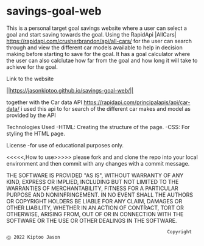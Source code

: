 # savings-goal-web
This is a personal target goal savings website where a user can select a goal and 
start saving towards the goal. 
Using the RapidApi |AllCars| https://rapidapi.com/crusherbrandon/api/all-cars/ for the user can search through and view the different car models available
to help in decision making before starting to save for the goal. It has a goal calculator where
the user can also calclutae how far from the goal and how long it will take to achieve for the goal.




Link to the website

||https://jasonkiptoo.github.io/savings-goal-web/||

together with the Car data API https://rapidapi.com/principalapis/api/car-data/ i used this api to 
for search of the different car makes and model as provided by the API



Technologies Used
-HTML: Creating the structure of the page. -CSS: For styling the HTML page.

License
-for use of educational purposes only.

<<<<<,How to use>>>>>
please fork and and clone the repo into your local environment and 
then commit with any changes with a commit message.


THE SOFTWARE IS PROVIDED "AS IS", WITHOUT WARRANTY OF ANY KIND, EXPRESS OR IMPLIED, INCLUDING BUT NOT LIMITED TO THE WARRANTIES OF MERCHANTABILITY, FITNESS FOR A PARTICULAR PURPOSE AND NONINFRINGEMENT. IN NO EVENT SHALL THE AUTHORS OR COPYRIGHT HOLDERS BE LIABLE FOR ANY CLAIM, DAMAGES OR OTHER LIABILITY, WHETHER IN AN ACTION OF CONTRACT, TORT OR OTHERWISE, ARISING FROM, OUT OF OR IN CONNECTION WITH THE SOFTWARE OR THE USE OR OTHER DEALINGS IN THE SOFTWARE.





                                                               Copyright Ⓒ 2022 Kiptoo Jason

